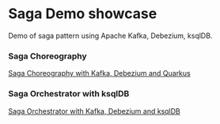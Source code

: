 Saga Demo showcase
=============================

Demo of saga pattern using Apache Kafka, Debezium, ksqlDB.

### Saga Choreography

[Saga Choreography with Kafka, Debezium and Quarkus](choreography)

### Saga Orchestrator with ksqlDB

[Saga Orchestrator with Kafka, Debezium and ksqlDB](orchestrator)

